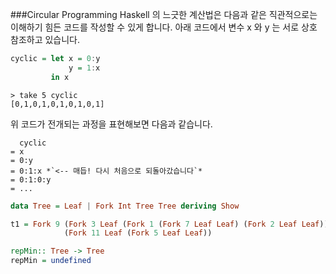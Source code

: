 ###Circular Programming
Haskell 의 느긋한 계산법은 다음과 같은 직관적으로는 이해하기 힘든 코드를 작성할 수 있게 합니다. 아래 코드에서 변수 x 와 y 는 서로 상호 참조하고 있습니다.
```haskell
cyclic = let x = 0:y
             y = 1:x
         in x
```

    > take 5 cyclic
    [0,1,0,1,0,1,0,1,0,1]

위 코드가 전개되는 과정을 표현해보면 다음과 같습니다.

      cyclic
    = x
    = 0:y
    = 0:1:x *`<-- 매듭! 다시 처음으로 되돌아갔습니다`*
    = 0:1:0:y
    = ...

```haskell
data Tree = Leaf | Fork Int Tree Tree deriving Show

t1 = Fork 9 (Fork 3 Leaf (Fork 1 (Fork 7 Leaf Leaf) (Fork 2 Leaf Leaf)))
            (Fork 11 Leaf (Fork 5 Leaf Leaf))

repMin:: Tree -> Tree
repMin = undefined
```
